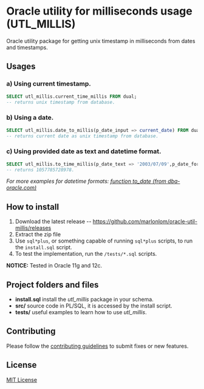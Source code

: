 # Oracle utility for milliseconds usage (UTL_MILLIS)

Oracle utility package for getting unix timestamp in milliseconds from dates and timestamps.


## Usages

### a) Using current timestamp.
```sql
SELECT utl_millis.current_time_millis FROM dual;
-- returns unix timestamp from database.
```

### b) Using a date.
```sql
SELECT utl_millis.date_to_millis(p_date_input => current_date) FROM dual;
-- returns current date as unix timestamp from database.
```

### c) Using provided date as text and datetime format.
```sql
SELECT utl_millis.to_time_millis(p_date_text => '2003/07/09',p_date_format => 'yyyy/mm/dd') FROM dual;
-- returns 1057785728978.
```
_For more examples for datetime formats: [function to_date (from dba-oracle.com)](http://www.dba-oracle.com/f_to_date.htm)_


## How to install

1. Download the latest release -- https://github.com/marlonlom/oracle-util-millis/releases
2. Extract the zip file
3. Use `sql*plus`, or something capable of running `sql*plus` scripts, to run the `install.sql` script.
4. To test the implementation, run the `/tests/*.sql` scripts.

**NOTICE:**
Tested in Oracle 11g and 12c.


## Project folders and files

+ **install.sql** install the _utl_millis_ package in your schema.
+ **src/**  source code in PL/SQL, it is accessed by the install script.
+ **tests/** useful examples to learn how to use _utl_millis_.


## Contributing

Please follow the [contributing guidelines](CONTRIBUTING.md) to submit fixes or new features.


## License

[MIT License](LICENSE)